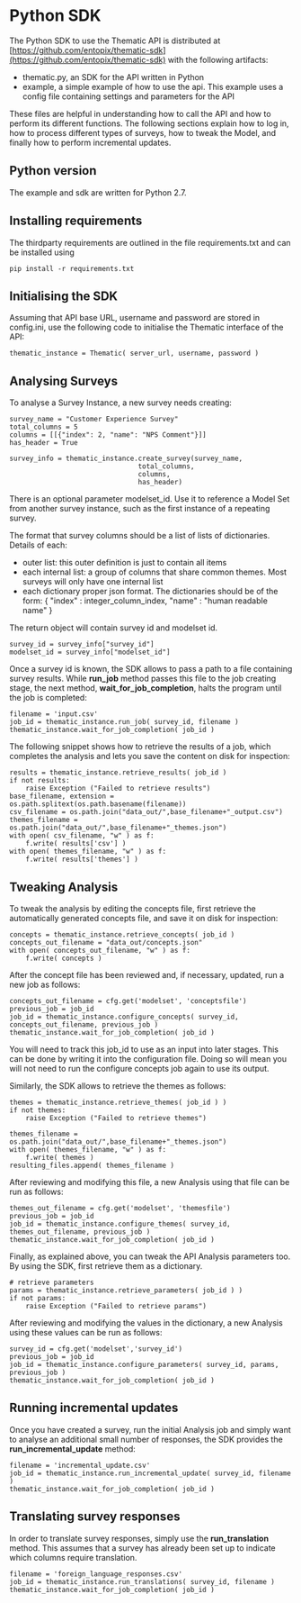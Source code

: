 # Python SDK

The Python SDK to use the Thematic API is distributed at [https://github.com/entopix/thematic-sdk](https://github.com/entopix/thematic-sdk) with the following artifacts:

- thematic.py, an SDK for the API written in Python
- example, a simple example of how to use the api. This example uses a config file containing settings and parameters for the API

These files are helpful in understanding how to call the API and how to perform its different functions.
The following sections explain how to log in, how to process different types of surveys, how to tweak the Model, and finally how to perform incremental updates.

## Python version
The example and sdk are written for Python 2.7.

## Installing requirements
The thirdparty requirements are outlined in the file requirements.txt and can be installed using 
```
pip install -r requirements.txt
```

##  Initialising the SDK

Assuming that API base URL, username and password are stored in config.ini, use the following code to initialise the Thematic interface of the API:

```
thematic_instance = Thematic( server_url, username, password )
```

## Analysing Surveys

To analyse a Survey Instance, a new survey needs creating:

```
survey_name = "Customer Experience Survey"
total_columns = 5
columns = [[{"index": 2, "name": "NPS Comment"}]]
has_header = True

survey_info = thematic_instance.create_survey(survey_name,
                                total_columns,
                                columns,
                                has_header)
```

There is an optional parameter modelset_id. Use it to reference a Model Set from another survey instance, such as the first instance of a repeating survey.

The format that survey columns should be a list of lists of dictionaries. Details of each:
* outer list: this outer definition is just to contain all items
* each internal list: a group of columns that share common themes. Most surveys will only have one internal list
* each dictionary proper json format. The dictionaries should be of the form:
{ "index" : integer_column_index, "name" : "human readable name" }


The return object will contain survey id and modelset id. 

```
survey_id = survey_info["survey_id"]
modelset_id = survey_info["modelset_id"]
```

Once a survey id is known, the SDK allows to pass a path to a file containing survey results. While **run_job** method passes 
this file to the job creating stage, the next method, **wait_for_job_completion**, halts the program until the job is completed:

```
filename = 'input.csv'
job_id = thematic_instance.run_job( survey_id, filename )
thematic_instance.wait_for_job_completion( job_id )
```

The following snippet shows how to retrieve the results of a job, which completes the analysis and lets you save the content on disk for inspection: 

```
results = thematic_instance.retrieve_results( job_id )
if not results:
    raise Exception ("Failed to retrieve results")
base_filename, extension = os.path.splitext(os.path.basename(filename))
csv_filename = os.path.join("data_out/",base_filename+"_output.csv")
themes_filename = os.path.join("data_out/",base_filename+"_themes.json")
with open( csv_filename, "w" ) as f:
    f.write( results['csv'] )
with open( themes_filename, "w" ) as f:
    f.write( results['themes'] )
```

## Tweaking Analysis

To tweak the analysis by editing the concepts file, first retrieve the automatically generated concepts file, and save it on disk for inspection:

```
concepts = thematic_instance.retrieve_concepts( job_id )
concepts_out_filename = "data_out/concepts.json"
with open( concepts_out_filename, "w" ) as f:
    f.write( concepts )
```

After the concept file has been reviewed and, if necessary, updated, run a new job as follows:

```
concepts_out_filename = cfg.get('modelset', 'conceptsfile')
previous_job = job_id
job_id = thematic_instance.configure_concepts( survey_id, concepts_out_filename, previous_job )
thematic_instance.wait_for_job_completion( job_id )
```
You will need to track this job_id to use as an input into later stages. This can be done by writing it into the configuration file. Doing so will mean you will not need to run the configure concepts job again to use its output.

Similarly, the SDK allows to retrieve the themes as follows: 

```
themes = thematic_instance.retrieve_themes( job_id ) )
if not themes:
    raise Exception ("Failed to retrieve themes")

themes_filename = os.path.join("data_out/",base_filename+"_themes.json")
with open( themes_filename, "w" ) as f:
    f.write( themes )
resulting_files.append( themes_filename )
```

After reviewing and modifying this file, a new Analysis using that file can be run as follows:

```
themes_out_filename = cfg.get('modelset', 'themesfile')
previous_job = job_id
job_id = thematic_instance.configure_themes( survey_id, themes_out_filename, previous_job )
thematic_instance.wait_for_job_completion( job_id )
```

Finally, as explained above, you can tweak the API Analysis parameters too. By using the SDK, first retrieve them as a dictionary.
 
```
# retrieve parameters
params = thematic_instance.retrieve_parameters( job_id ) )
if not params:
    raise Exception ("Failed to retrieve params")
```

After reviewing and modifying the values in the dictionary, a new Analysis using these values can be run as follows:

```
survey_id = cfg.get('modelset','survey_id')
previous_job = job_id
job_id = thematic_instance.configure_parameters( survey_id, params, previous_job )
thematic_instance.wait_for_job_completion( job_id )
```

## Running incremental updates

Once you have created a survey, run the initial Analysis job and simply want to analyse an additional small number of responses, 
the SDK provides the **run_incremental_update** method:

```
filename = 'incremental_update.csv'
job_id = thematic_instance.run_incremental_update( survey_id, filename )
thematic_instance.wait_for_job_completion( job_id )

```
## Translating survey responses

In order to translate survey responses, simply use the **run_translation** method. This assumes that a survey has already been set up to indicate which columns require translation.

```
filename = 'foreign_language_responses.csv'
job_id = thematic_instance.run_translations( survey_id, filename )
thematic_instance.wait_for_job_completion( job_id )
```

